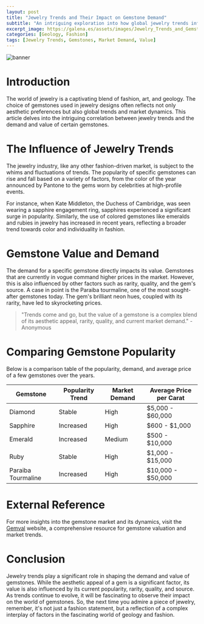 ```yaml
---
layout: post
title: "Jewelry Trends and Their Impact on Gemstone Demand"
subtitle: "An intriguing exploration into how global jewelry trends influence the demand and value of certain gemstones."
excerpt_image: https://galena.es/assets/images/Jewelry_Trends_and_Gemstone_Choices.png
categories: [Geology, Fashion]
tags: [Jewelry Trends, Gemstones, Market Demand, Value]
---
```

![banner](https://galena.es/assets/images/Jewelry_Trends_and_Gemstone_Choices.png)

# Introduction
The world of jewelry is a captivating blend of fashion, art, and geology. The choice of gemstones used in jewelry designs often reflects not only aesthetic preferences but also global trends and market dynamics. This article delves into the intriguing correlation between jewelry trends and the demand and value of certain gemstones.

# The Influence of Jewelry Trends
The jewelry industry, like any other fashion-driven market, is subject to the whims and fluctuations of trends. The popularity of specific gemstones can rise and fall based on a variety of factors, from the color of the year announced by Pantone to the gems worn by celebrities at high-profile events.

For instance, when Kate Middleton, the Duchess of Cambridge, was seen wearing a sapphire engagement ring, sapphires experienced a significant surge in popularity. Similarly, the use of colored gemstones like emeralds and rubies in jewelry has increased in recent years, reflecting a broader trend towards color and individuality in fashion.

# Gemstone Value and Demand
The demand for a specific gemstone directly impacts its value. Gemstones that are currently in vogue command higher prices in the market. However, this is also influenced by other factors such as rarity, quality, and the gem's source. A case in point is the Paraiba tourmaline, one of the most sought-after gemstones today. The gem's brilliant neon hues, coupled with its rarity, have led to skyrocketing prices.

> "Trends come and go, but the value of a gemstone is a complex blend of its aesthetic appeal, rarity, quality, and current market demand." - Anonymous

# Comparing Gemstone Popularity
Below is a comparison table of the popularity, demand, and average price of a few gemstones over the years.

| Gemstone | Popularity Trend | Market Demand | Average Price per Carat |
| -------- | ---------------- | ------------- | ---------------------- |
| Diamond | Stable | High | $5,000 - $60,000 |
| Sapphire | Increased | High | $600 - $1,000 |
| Emerald | Increased | Medium | $500 - $10,000 |
| Ruby | Stable | High | $1,000 - $15,000 |
| Paraiba Tourmaline | Increased | High | $10,000 - $50,000 |

# External Reference
For more insights into the gemstone market and its dynamics, visit the [Gemval](https://www.gemval.com) website, a comprehensive resource for gemstone valuation and market trends.

# Conclusion
Jewelry trends play a significant role in shaping the demand and value of gemstones. While the aesthetic appeal of a gem is a significant factor, its value is also influenced by its current popularity, rarity, quality, and source. As trends continue to evolve, it will be fascinating to observe their impact on the world of gemstones. So, the next time you admire a piece of jewelry, remember, it's not just a fashion statement, but a reflection of a complex interplay of factors in the fascinating world of geology and fashion.